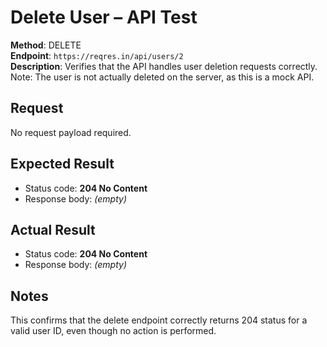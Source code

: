 # Delete User – API Test

**Method**: DELETE  
**Endpoint**: `https://reqres.in/api/users/2`  
**Description**: Verifies that the API handles user deletion requests correctly.  
Note: The user is not actually deleted on the server, as this is a mock API.

## Request
No request payload required.

## Expected Result  
- Status code: **204 No Content**  
- Response body: *(empty)*

## Actual Result  
- Status code: **204 No Content**  
- Response body: *(empty)*

## Notes  
This confirms that the delete endpoint correctly returns 204 status for a valid user ID, even though no action is performed.
